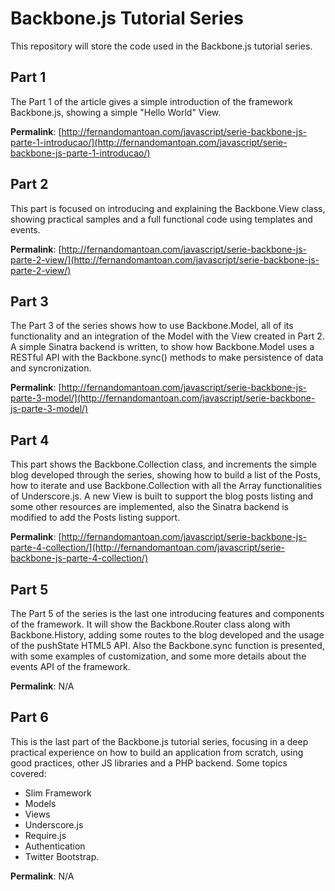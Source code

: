 # Backbone.js Tutorial Series

This repository will store the code used in the Backbone.js tutorial series.

## Part 1

The Part 1 of the article gives a simple introduction of the framework Backbone.js, showing a simple "Hello World" View.

**Permalink**: [http://fernandomantoan.com/javascript/serie-backbone-js-parte-1-introducao/](http://fernandomantoan.com/javascript/serie-backbone-js-parte-1-introducao/)

## Part 2

This part is focused on introducing and explaining the Backbone.View class, showing practical samples and a full functional code using templates and events.

**Permalink**: [http://fernandomantoan.com/javascript/serie-backbone-js-parte-2-view/](http://fernandomantoan.com/javascript/serie-backbone-js-parte-2-view/)

## Part 3

The Part 3 of the series shows how to use Backbone.Model, all of its functionality and an integration of the Model with the View created in Part 2. A simple Sinatra backend is written, to show how Backbone.Model uses a RESTful API with the Backbone.sync() methods to make persistence of data and syncronization.

**Permalink**: [http://fernandomantoan.com/javascript/serie-backbone-js-parte-3-model/](http://fernandomantoan.com/javascript/serie-backbone-js-parte-3-model/)

## Part 4

This part shows the Backbone.Collection class, and increments the simple blog developed through the series, showing how to build a list of the Posts, how to iterate and use Backbone.Collection with all the Array functionalities of Underscore.js. A new View is built to support the blog posts listing and some other resources are implemented, also the Sinatra backend is modified to add the Posts listing support.

**Permalink**: [http://fernandomantoan.com/javascript/serie-backbone-js-parte-4-collection/](http://fernandomantoan.com/javascript/serie-backbone-js-parte-4-collection/)

## Part 5

The Part 5 of the series is the last one introducing features and components of the framework. It will show the Backbone.Router class along with Backbone.History, adding some routes to the blog developed and the usage of the pushState HTML5 API. Also the Backbone.sync function is presented, with some examples of customization, and some more details about the events API of the framework.

**Permalink**: N/A

## Part 6
This is the last part of the Backbone.js tutorial series, focusing in a deep practical experience on how to build an application from scratch, using good practices, other JS libraries and a PHP backend. Some topics covered:

* Slim Framework
* Models
* Views
* Underscore.js
* Require.js
* Authentication
* Twitter Bootstrap.

**Permalink**: N/A
